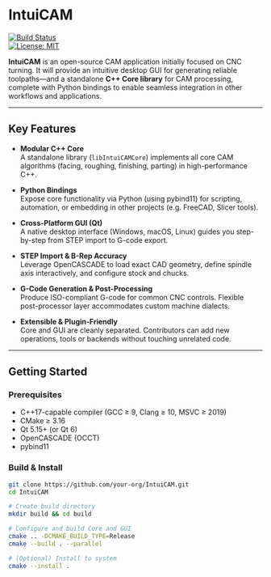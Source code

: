 # IntuiCAM

[![Build Status](https://img.shields.io/github/actions/workflow/status/your-org/IntuiCAM/ci.yml?branch=main)](https://github.com/your-org/IntuiCAM/actions)  
[![License: MIT](https://img.shields.io/badge/License-MIT-blue)](LICENSE)

**IntuiCAM** is an open-source CAM application initially focused on CNC turning. It will provide an intuitive desktop GUI for generating reliable toolpaths—and a standalone **C++ Core library** for CAM processing, complete with Python bindings to enable seamless integration in other workflows and applications.

---

## Key Features

- **Modular C++ Core**  
  A standalone library (`libIntuiCAMCore`) implements all core CAM algorithms (facing, roughing, finishing, parting) in high-performance C++.  

- **Python Bindings**  
  Expose core functionality via Python (using pybind11) for scripting, automation, or embedding in other projects (e.g. FreeCAD, Slicer tools).

- **Cross-Platform GUI (Qt)**  
  A native desktop interface (Windows, macOS, Linux) guides you step-by-step from STEP import to G-code export.

- **STEP Import & B-Rep Accuracy**  
  Leverage OpenCASCADE to load exact CAD geometry, define spindle axis interactively, and configure stock and chucks.

- **G-Code Generation & Post-Processing**  
  Produce ISO-compliant G-code for common CNC controls. Flexible post-processor layer accommodates custom machine dialects.

- **Extensible & Plugin-Friendly**  
  Core and GUI are cleanly separated. Contributors can add new operations, tools or backends without touching unrelated code.

---

## Getting Started

### Prerequisites

- C++17-capable compiler (GCC ≥ 9, Clang ≥ 10, MSVC ≥ 2019)  
- CMake ≥ 3.16  
- Qt 5.15+ (or Qt 6)  
- OpenCASCADE (OCCT)  
- pybind11  

### Build & Install

```bash
git clone https://github.com/your-org/IntuiCAM.git
cd IntuiCAM

# Create build directory
mkdir build && cd build

# Configure and build Core and GUI
cmake .. -DCMAKE_BUILD_TYPE=Release
cmake --build . --parallel

# (Optional) Install to system
cmake --install .
